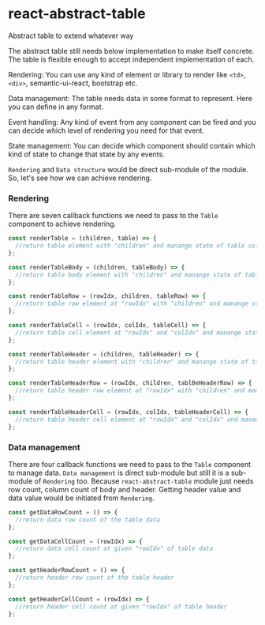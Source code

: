 # react-abstract-table
Abstract table to extend whatever way

The abstract table still needs below implementation to make itself concrete. The table is flexible enough to accept independent implementation of each.

Rendering: You can use any kind of element or library to render like `<td>`, `<div>`, semantic-ui-react, bootstrap etc.

Data management: The table needs data in some format to represent. Here you can define in any format.

Event handling: Any kind of event from any component can be fired and you can decide which level of rendering you need for that event.

State management: You can decide which component should contain which kind of state to change that state by any events.

`Rendering` and `Data structure` would be direct sub-module of the module. So, let's see how we can achieve rendering.

### Rendering

There are seven callback functions we need to pass to the `Table` component to achieve rendering.

```Javascript
const renderTable = (children, table) => {
  //return table element with "children" and manange state of table using "table" object
};

const renderTableBody = (children, tableBody) => {
  //return table body element with "children" and manange state of table body or parents using "tableBody" object
};

const renderTableRow = (rowIdx, children, tableRow) => {
  //return table row element at "rowIdx" with "children" and manange state of table row or parents using "tableRow" object
};

const renderTableCell = (rowIdx, colIdx, tableCell) => {
  //return table cell element at "rowIdx" and "colIdx" and manange state of table cell or parents using "tableCell" object
};

const renderTableHeader = (children, tableHeader) => {
  //return table header element with "children" and manange state of table header or parents using "tableHeader" object
};

const renderTableHeaderRow = (rowIdx, children, tabl0eHeaderRow) => {
  //return table header row element at "rowIdx" with "children" and manange state of table header row or parents using "tableHeaderRow" object
};

const renderTableHeaderCell = (rowIdx, colIdx, tableHeaderCell) => {
  //return table header cell element at "rowIdx" and "colIdx" and manange state of table header cell or parents using "tableHeaderCell" object
};
```

### Data management

There are four callback functions we need to pass to the `Table` component to manage data. `Data management` is direct sub-module but still it is a sub-module of `Rendering` too. Because `react-abstract-table` module just needs row count, column count of body and header. Getting header value and data value would be initiated from `Rendering`.

```Javascript
const getDataRowCount = () => {
  //return data row count of the table data
};

const getDataCellCount = (rowIdx) => {
  //return data cell count at given "rowIdx" of table data
};

const getHeaderRowCount = () => {
  //return header row count of the table header
};

const getHeaderCellCount = (rowIdx) => {
  //return header cell count at given "rowIdx" of table header
};
```
